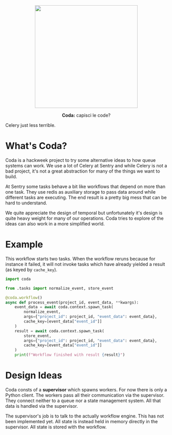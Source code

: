 <div align="center">
  <img src="https://github.com/mitsuhiko/coda/blob/main/assets/logo.png?raw=true" alt="" width=320>
  <p><strong>Coda:</strong> capisci le code?</p>
</div>

Celery just less terrible.

# What's Coda?

Coda is a hackweek project to try some alternative ideas to how queue systems can work.
We use a lot of Celery at Sentry and while Celery is not a bad project, it's not a great
abstraction for many of the things we want to build.

At Sentry some tasks behave a bit like workflows that depend on more than one task.  They
use redis as auxiliary storage to pass data around while different tasks are executing.
The end result is a pretty big mess that can be hard to understand.

We quite appreciate the design of temporal but unfortunately it's design is quite heavy
weight for many of our operations.  Coda tries to explore of the ideas can also work in
a more simplified world.

# Example

This workflow starts two tasks.  When the workflow reruns because for instance it
failed, it will not invoke tasks which have already yielded a result (as keyed by
`cache_key`).

```python
import coda

from .tasks import normalize_event, store_event

@coda.workflow()
async def process_event(project_id, event_data, **kwargs):
    event_data = await coda.context.spawn_task(
        normalize_event,
        args={"project_id": project_id, "event_data": event_data},
        cache_key=[event_data["event_id"]]
    )
    result = await coda.context.spawn_task(
        store_event,
        args={"project_id": project_id, "event_data": event_data},
        cache_key=[event_data["event_id"]]
    )
    print(f"Workflow finished with result {result}")
```

# Design Ideas

Coda consts of a **supervisor** which spawns workers.  For now there is only a Python client.
The workers pass all their communication via the supervisor.  They connect neither to a queue
nor a state management system.  All that data is handled via the supervisor.

The supervisor's job is to talk to the actually workflow engine.  This has not been implemented
yet.  All state is instead held in memory directly in the supervisor.  All state is stored
with the workflow.
